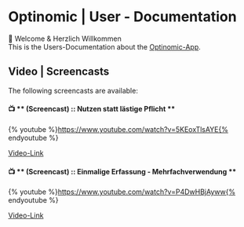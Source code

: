 # Optinomic | User - Documentation


:green_book:  Welcome & Herzlich Willkommen  
This is the Users-Documentation about the [Optinomic-App](http://www.optinomic.com). 




## Video | Screencasts

The following screencasts are available:

#### :tv: ** (Screencast) :: Nutzen statt lästige Pflicht **

{% youtube %}https://www.youtube.com/watch?v=5KEoxTlsAYE{% endyoutube %}

[Video-Link](https://www.youtube.com/watch?v=5KEoxTlsAYE)


#### :tv: ** (Screencast) :: Einmalige Erfassung - Mehrfachverwendung **

{% youtube %}https://www.youtube.com/watch?v=P4DwHBjAyww{% endyoutube %}

[Video-Link](https://www.youtube.com/watch?v=P4DwHBjAyww)


